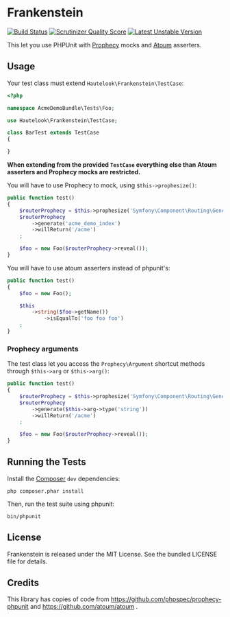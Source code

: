 Frankenstein
============

[![Build Status](https://secure.travis-ci.org/hautelook/frankenstein.png)](http://travis-ci.org/hautelook/frankenstein)
[![Scrutinizer Quality Score](https://scrutinizer-ci.com/g/hautelook/frankenstein/badges/quality-score.png?s=212ae05837cacaa26ca0f498c72ff38229e64204)](https://scrutinizer-ci.com/g/hautelook/frankenstein/)
[![Latest Unstable Version](https://poser.pugx.org/hautelook/Frankenstein/v/unstable.png)](https://packagist.org/packages/hautelook/Frankenstein)

This let you use PHPUnit with [Prophecy](https://github.com/phpspec/prophecy) mocks and [Atoum](http://docs.atoum.org/)
asserters.

Usage
-----

Your test class must extend `Hautelook\Frankenstein\TestCase`:

```php
<?php

namespace AcmeDemoBundle\Tests\Foo;

use Hautelook\Frankenstein\TestCase;

class BarTest extends TestCase
{

}
```

**When extending from the provided `TestCase` everything else than Atoum asserters and Prophecy mocks are restricted.**

You will have to use Prophecy to mock, using `$this->prophesize()`:

```php
public function test()
{
    $routerProphecy = $this->prophesize('Symfony\Component\Routing\Generator\UrlGeneratorInterface');
    $routerProphecy
        ->generate('acme_demo_index')
        ->willReturn('/acme')
    ;

    $foo = new Foo($routerProphecy->reveal());
}
```

You will have to use atoum asserters instead of phpunit's:

```php
public function test()
{
    $foo = new Foo();

    $this
        ->string($foo->getName())
            ->isEqualTo('foo foo foo')
    ;
}
```

### Prophecy arguments

The test class let you access the `Prophecy\Argument` shortcut methods through `$this->arg` or `$this->arg()`:

```php
public function test()
{
    $routerProphecy = $this->prophesize('Symfony\Component\Routing\Generator\UrlGeneratorInterface');
    $routerProphecy
        ->generate($this->arg->type('string'))
        ->willReturn('/acme')
    ;

    $foo = new Foo($routerProphecy->reveal());
}
```

Running the Tests
-----------------

Install the [Composer](http://getcomposer.org/) `dev` dependencies:

    php composer.phar install

Then, run the test suite using phpunit:

    bin/phpunit

License
-------

Frankenstein is released under the MIT License. See the bundled LICENSE file for details.

Credits
-------

This library has copies of code from https://github.com/phpspec/prophecy-phpunit and https://github.com/atoum/atoum .

